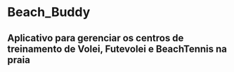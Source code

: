 # Beach_Buddy

## Aplicativo para gerenciar os centros de treinamento de Volei, Futevolei e BeachTennis na praia
